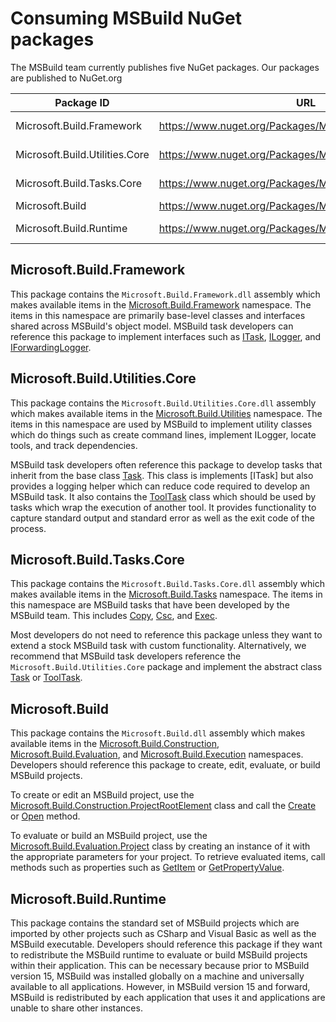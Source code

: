 # Consuming MSBuild NuGet packages

The MSBuild team currently publishes five NuGet packages.  Our packages are published to NuGet.org

| Package ID    | URL      | Status   |
| ------------- |-------------| -----|
| Microsoft.Build.Framework      | https://www.nuget.org/Packages/Microsoft.Build.Framework | [![Microsoft.Build.Framework package](https://img.shields.io/nuget/vpre/Microsoft.Build.Framework.svg)](https://www.nuget.org/Packages/Microsoft.Build.Framework) |
| Microsoft.Build.Utilities.Core      | https://www.nuget.org/Packages/Microsoft.Build.Utilities.Core | [![Microsoft.Build.Utilities.Core package](https://img.shields.io/nuget/vpre/Microsoft.Build.Utilities.Core.svg)](https://www.nuget.org/Packages/Microsoft.Build.Utilities.Core) |
| Microsoft.Build.Tasks.Core      | https://www.nuget.org/Packages/Microsoft.Build.Tasks.Core | [![Microsoft.Build.Tasks.Core package](https://img.shields.io/nuget/vpre/Microsoft.Build.Tasks.Core.svg)](https://www.nuget.org/Packages/Microsoft.Build.Tasks.Core) |
| Microsoft.Build      | https://www.nuget.org/Packages/Microsoft.Build | [![Microsoft.Build package](https://img.shields.io/nuget/vpre/Microsoft.Build.svg)](https://www.nuget.org/Packages/Microsoft.Build) |
| Microsoft.Build.Runtime      | https://www.nuget.org/Packages/Microsoft.Build.Runtime | [![Microsoft.Build.Runtime package](https://img.shields.io/nuget/vpre/Microsoft.Build.Runtime.svg)](https://www.nuget.org/Packages/Microsoft.Build.Runtime) |

## Microsoft.Build.Framework
This package contains the `Microsoft.Build.Framework.dll` assembly which makes available items in the [Microsoft.Build.Framework](https://msdn.microsoft.com/en-us/library/microsoft.build.framework.aspx) namespace.
The items in this namespace are primarily base-level classes and interfaces shared across MSBuild's object model.  MSBuild task developers can reference this package to implement interfaces such as
[ITask](https://msdn.microsoft.com/en-us/library/microsoft.build.framework.itask.aspx), [ILogger](https://msdn.microsoft.com/en-us/library/microsoft.build.framework.ilogger.aspx), and
[IForwardingLogger](https://msdn.microsoft.com/en-us/library/microsoft.build.framework.iforwardinglogger.aspx).

## Microsoft.Build.Utilities.Core
This package contains the `Microsoft.Build.Utilities.Core.dll` assembly which makes available items in the [Microsoft.Build.Utilities](https://msdn.microsoft.com/en-us/library/microsoft.build.utilities.aspx) namespace.
The items in this namespace are used by MSBuild to implement utility classes which do things such as create command lines, implement ILogger, locate tools, and track dependencies.

MSBuild task developers often reference this package to develop tasks that inherit from the base class [Task](https://msdn.microsoft.com/en-us/library/microsoft.build.utilities.task.aspx).  This class is implements [ITask]
but also provides a logging helper which can reduce code required to develop an MSBuild task.  It also contains the [ToolTask](https://msdn.microsoft.com/en-us/library/microsoft.build.utilities.tooltask.aspx) class which
should be used by tasks which wrap the execution of another tool.  It provides functionality to capture standard output and standard error as well as the exit code of the process.

## Microsoft.Build.Tasks.Core
This package contains the `Microsoft.Build.Tasks.Core.dll` assembly which makes available items in the [Microsoft.Build.Tasks](https://msdn.microsoft.com/en-us/library/microsoft.build.tasks.aspx) namespace.
The items in this namespace are MSBuild tasks that have been developed by the MSBuild team.  This includes [Copy](https://msdn.microsoft.com/en-us/library/microsoft.build.tasks.copy.aspx),
[Csc](https://msdn.microsoft.com/en-us/library/microsoft.build.tasks.csc.aspx), and [Exec](https://msdn.microsoft.com/en-us/library/microsoft.build.tasks.exec.aspx).

Most developers do not need to reference this package unless they want to extend a stock MSBuild task with custom functionality.  Alternatively, we recommend that MSBuild task developers reference the
`Microsoft.Build.Utilities.Core` package and implement the abstract class [Task](https://msdn.microsoft.com/en-us/library/microsoft.build.utilities.task.aspx) or
[ToolTask](https://msdn.microsoft.com/en-us/library/microsoft.build.utilities.tooltask.aspx).

## Microsoft.Build
This package contains the `Microsoft.Build.dll` assembly which makes available items in the [Microsoft.Build.Construction](https://msdn.microsoft.com/en-us/library/microsoft.build.construction.aspx),
[Microsoft.Build.Evaluation](https://msdn.microsoft.com/en-us/library/microsoft.build.evaluation.aspx), and [Microsoft.Build.Execution](https://msdn.microsoft.com/en-us/library/microsoft.build.execution.aspx) namespaces.
Developers should reference this package to create, edit, evaluate, or build MSBuild projects.

To create or edit an MSBuild project, use the [Microsoft.Build.Construction.ProjectRootElement](https://msdn.microsoft.com/en-us/library/microsoft.build.construction.projectrootelement.aspx) class and call the
[Create](https://msdn.microsoft.com/en-us/library/microsoft.build.construction.projectrootelement.create.aspx) or
[Open](https://msdn.microsoft.com/en-us/library/microsoft.build.construction.projectrootelement.open.aspx) method.

To evaluate or build an MSBuild project, use the [Microsoft.Build.Evaluation.Project](https://msdn.microsoft.com/en-us/library/microsoft.build.evaluation.project.aspx) class by creating an instance of it with the
appropriate parameters for your project.  To retrieve evaluated items, call methods such as  properties such as [GetItem](https://msdn.microsoft.com/en-us/library/microsoft.build.evaluation.project.getitems.aspx)
or [GetPropertyValue](https://msdn.microsoft.com/en-us/library/microsoft.build.evaluation.project.getpropertyvalue.aspx).

## Microsoft.Build.Runtime
This package contains the standard set of MSBuild projects which are imported by other projects such as CSharp and Visual Basic as well as the MSBuild executable.  Developers should reference this package if they want to
redistribute the MSBuild runtime to evaluate or build MSBuild projects within their application.  This can be necessary because prior to MSBuild version 15, MSBuild was installed globally on a machine and universally
available to all applications.  However, in MSBuild version 15 and forward, MSBuild is redistributed by each application that uses it and applications are unable to share other instances.
